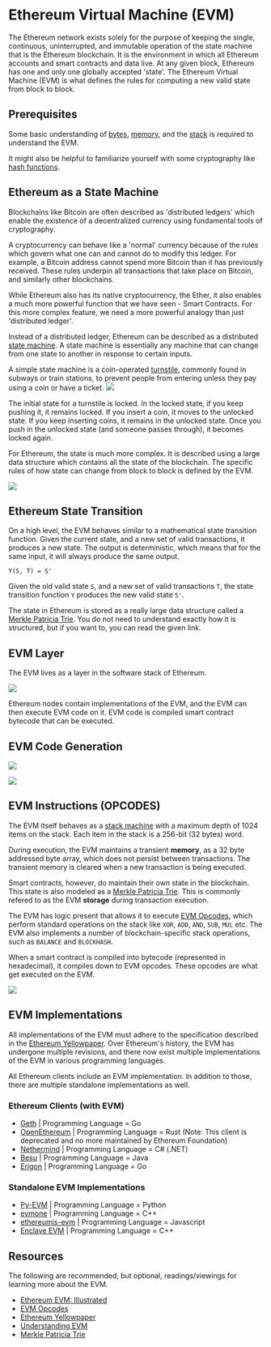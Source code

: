# Ethereum Virtual Machine (EVM)

The Ethereum network exists solely for the purpose of keeping the single, continuous, uninterrupted, and immutable operation of the state machine that is the Ethereum blockchain. It is the environment in which all Ethereum accounts and smart contracts and data live. At any given block, Ethereum has one and only one globally accepted 'state'. The Ethereum Virtual Machine (EVM) is what defines the rules for computing a new valid state from block to block.

## Prerequisites
Some basic understanding of [bytes](https://en.wikipedia.org/wiki/Byte), [memory](https://en.wikipedia.org/wiki/Computer_memory), and the [stack](https://en.wikipedia.org/wiki/Stack_(abstract_data_type)) is required to understand the EVM. 

It might also be helpful to familiarize yourself with some cryptography like [hash functions](https://en.wikipedia.org/wiki/Cryptographic_hash_function).

## Ethereum as a State Machine
Blockchains like Bitcoin are often described as 'distributed ledgers' which enable the existence of a decentralized currency using fundamental tools of cryptography.

A cryptocurrency can behave like a 'normal' currency because of the rules which govern what one can and cannot do to modify this ledger. For example, a Bitcoin address cannot spend more Bitcoin than it has previously received. These rules underpin all transactions that take place on Bitcoin, and similarly other blockchains.

While Ethereum also has its native cryptocurrency, the Ether, it also enables a much more powerful function that we have seen - Smart Contracts. For this more complex feature, we need a more powerful analogy than just 'distributed ledger'.

Instead of a distributed ledger, Ethereum can be described as a distributed [state machine](https://en.wikipedia.org/wiki/Finite-state_machine). A state machine is essentially any machine that can change from one state to another in response to certain inputs. 

A simple state machine is a coin-operated [turnstile](https://i.imgur.com/Uh7m6jN.png), commonly found in subways or train stations, to prevent people from entering unless they pay using a coin or have a ticket.
![](https://i.imgur.com/66Mee9k.png)

The initial state for a turnstile is locked. In the locked state, if you keep pushing it, it remains locked. If you insert a coin, it moves to the unlocked state. If you keep inserting coins, it remains in the unlocked state. Once you push in the unlocked state (and someone passes through), it becomes locked again.

For Ethereum, the state is much more complex. It is described using a large data structure which contains all the state of the blockchain. The specific rules of how state can change from block to block is defined by the EVM.

![](https://ethereum.org/static/e8aca8381c7b3b40c44bf8882d4ab930/302a4/evm.png)

## Ethereum State Transition
On a high level, the EVM behaves similar to a mathematical state transition function. Given the current state, and a new set of valid transactions, it produces a new state. The output is deterministic, which means that for the same input, it will always produce the same output.

```
Y(S, T) = S'
```

Given the old valid state `S`, and a new set of valid transactions `T`, the state transition function `Y` produces the new valid state `S'`.

The state in Ethereum is stored as a really large data structure called a [Merkle Patricia Trie](https://eth.wiki/en/fundamentals/patricia-tree). You do not need to understand exactly how it is structured, but if you want to, you can read the given link.

## EVM Layer
The EVM lives as a layer in the software stack of Ethereum.

![](https://i.imgur.com/QGsvKyk.png)

Ethereum nodes contain implementations of the EVM, and the EVM can then execute EVM code on it. EVM code is compiled smart contract bytecode that can be executed.

## EVM Code Generation
![](https://i.imgur.com/IH8Zh73.png)

![](https://i.imgur.com/k2T5iVf.png)

## EVM Instructions (OPCODES)
The EVM itself behaves as a [stack machine](https://en.wikipedia.org/wiki/Stack_machine) with a maximum depth of 1024 items on the stack. Each item in the stack is a 256-bit (32 bytes) word.

During execution, the EVM maintains a transient **memory**, as a 32 byte addressed byte array, which does not persist between transactions. The transient memory is cleared when a new transaction is being executed.

Smart contracts, however, do maintain their own state in the blockchain. This state is also modeled as a [Merkle Patricia Trie](https://eth.wiki/en/fundamentals/patricia-tree). This is commonly refered to as the EVM **storage** during transaction execution.

The EVM has logic present that allows it to execute [EVM Opcodes](https://ethereum.org/en/developers/docs/evm/opcodes/), which perform standard operations on the stack like `XOR`, `ADD`, `AND`, `SUB`, `MUL` etc. The EVM also implements a number of blockchain-specific stack operations, such as `BALANCE` and `BLOCKHASH`. 

When a smart contract is compiled into bytecode (represented in hexadecimal), it compiles down to EVM opcodes. These opcodes are what get executed on the EVM.


![](https://ethereum.org/static/9628ab90bfd02f64cf873446cbdc6c70/302a4/gas.png)


## EVM Implementations
All implementations of the EVM must adhere to the specification described in the [Ethereum Yellowpaper](https://ethereum.github.io/yellowpaper/paper.pdf). Over Ethereum's history, the EVM has undergone multiple revisions, and there now exist multiple implementations of the EVM in various programming languages.

All Ethereum clients include an EVM implementation. In addition to those, there are multiple standalone implementations as well.

### Ethereum Clients (with EVM)
- [Geth](https://geth.ethereum.org/) | Programming Language = Go
- [OpenEthereum](https://github.com/openethereum/openethereum) | Programming Language = Rust (Note: This client is deprecated and no more maintained by Ethereum Foundation)
- [Nethermind](https://nethermind.io/) | Programming Language = C# (.NET)
- [Besu](https://consensys.net/quorum/developers/) | Programming Language = Java
- [Erigon](https://github.com/ledgerwatch/erigon) | Programming Language = Go

### Standalone EVM Implementations
- [Py-EVM](https://github.com/ethereum/py-evm) | Programming Language = Python
- [evmone](https://github.com/ethereum/evmone) | Programming Language = C++
- [ethereumjs-evm](https://github.com/ethereumjs/ethereumjs-monorepo) | Programming Language = Javascript
- [Enclave EVM](https://github.com/microsoft/eevm) | Programming Language = C++

## Resources
The following are recommended, but optional, readings/viewings for learning more about the EVM.
- [Ethereum EVM: Illustrated](https://takenobu-hs.github.io/downloads/ethereum_evm_illustrated.pdf)
- [EVM Opcodes](https://www.ethervm.io/)
- [Ethereum Yellowpaper](https://ethereum.github.io/yellowpaper/paper.pdf)
- [Understanding EVM](https://www.youtube.com/watch?v=RxL_1AfV7N4)
- [Merkle Patricia Trie](https://www.youtube.com/watch?v=OxofT39TJgg)

